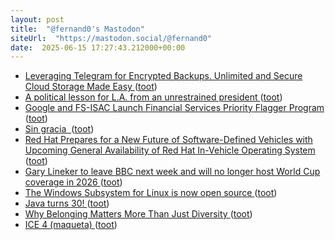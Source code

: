 ```yaml
---
layout: post
title:  "@fernand0's Mastodon"
siteUrl:  "https://mastodon.social/@fernand0"
date:  2025-06-15 17:27:43.212000+00:00
---
```

*  [Leveraging Telegram for Encrypted Backups. Unlimited and Secure Cloud Storage Made Easy ](https://sergioperea.is-a.dev/blog/telegram-encrypted-backup) ([toot](https://mastodon.social/@fernand0/114688554645907096))
*  [A political lesson for L.A. from an unrestrained president ](https://www.latimes.com/politics/story/2025-06-08/la-ice-protests-analysis-trump-national-guar) ([toot](https://mastodon.social/@fernand0/114688394278318453))
*  [Google and FS-ISAC Launch Financial Services Priority Flagger Program ](https://www.fsisac.com/newsroom/google-and-fsisac-launch-financial-services-priority-flagger-progra) ([toot](https://mastodon.social/@fernand0/114688031194123121))
*  [Sin gracia  ](https://avecesunafoto.wordpress.com/2025/06/15/sin-gracia) ([toot](https://mastodon.social/@fernand0/114688030692574534))
*  [Red Hat Prepares for a New Future of Software-Defined Vehicles with Upcoming General Availability of Red Hat In-Vehicle Operating System ](https://www.redhat.com/en/about/press-releases/red-hat-prepares-new-future-software-defined-vehicles-upcoming-general-availability-red-hat-vehicle-operating-syste) ([toot](https://mastodon.social/@fernand0/114687751500610891))
*  [Gary Lineker to leave BBC next week and will no longer host World Cup coverage in 2026 ](https://news.sky.com/story/gary-lineker-to-leave-bbc-immediately-and-wont-host-world-cup-coverage-1337074) ([toot](https://mastodon.social/@fernand0/114687690100694511))
*  [The Windows Subsystem for Linux is now open source ](https://blogs.windows.com/windowsdeveloper/2025/05/19/the-windows-subsystem-for-linux-is-now-open-source) ([toot](https://mastodon.social/@fernand0/114687439548132708))
*  [Java turns 30! ](https://www.jetbrains.com/lp/java-30) ([toot](https://mastodon.social/@fernand0/114687119996655189))
*  [Why Belonging Matters More Than Just Diversity ](https://sloanreview.mit.edu/article/why-belonging-matters-more-than-just-diversity) ([toot](https://mastodon.social/@fernand0/114686894999058497))
*  [ICE 4 (maqueta) ](https://www.flickr.com/photos/fernand0/54560110553) ([toot](https://mastodon.social/@fernand0/114686824600547583))
